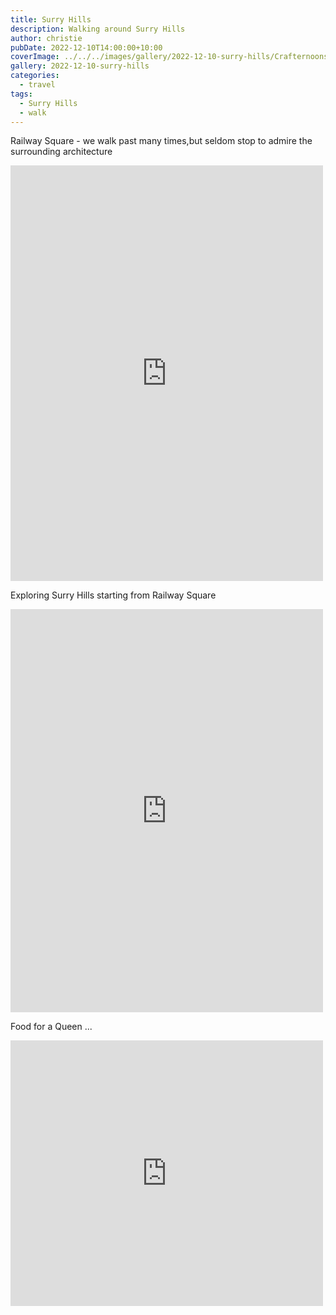 ```yaml
---
title: Surry Hills
description: Walking around Surry Hills
author: christie
pubDate: 2022-12-10T14:00:00+10:00
coverImage: ../../../images/gallery/2022-12-10-surry-hills/Crafternoons (1).jpeg
gallery: 2022-12-10-surry-hills
categories:
  - travel
tags:
  - Surry Hills
  - walk
---
```


Railway Square - we walk past many times,but seldom stop to admire the surrounding architecture

<iframe src="https://www.facebook.com/plugins/post.php?href=https%3A%2F%2Fwww.facebook.com%2Fchris1.tham%2Fposts%2Fpfbid0CCN2qnPUQyTdku2pGsHsbqGeQ56cnJezVFCcwxJiFZt3uQF5vaLguS4ZRWRw43YWl&show_text=true&width=500" width="500" height="665" style="border:none;overflow:hidden" scrolling="no" frameborder="0" allowfullscreen="true" allow="autoplay; clipboard-write; encrypted-media; picture-in-picture; web-share"></iframe>

Exploring Surry Hills starting from Railway Square

<iframe src="https://www.facebook.com/plugins/post.php?href=https%3A%2F%2Fwww.facebook.com%2Fchris1.tham%2Fposts%2Fpfbid02Z8tTYRtwP6RExXgNJyhR4ecxp1Q9U21r1B222HjARx55KsPb2Ddeq2ftBxBuV5tkl&show_text=true&width=500" width="500" height="645" style="border:none;overflow:hidden" scrolling="no" frameborder="0" allowfullscreen="true" allow="autoplay; clipboard-write; encrypted-media; picture-in-picture; web-share"></iframe>

Food for a Queen ...

<iframe src="https://www.facebook.com/plugins/post.php?href=https%3A%2F%2Fwww.facebook.com%2Fchris1.tham%2Fposts%2Fpfbid02U7qrNKXZGvwezaXGMpHNEi8BtATLgKM8GS5XvANHRrFew3FS6uUpFYcsYAytdn5fl&show_text=true&width=500" width="500" height="425" style="border:none;overflow:hidden" scrolling="no" frameborder="0" allowfullscreen="true" allow="autoplay; clipboard-write; encrypted-media; picture-in-picture; web-share"></iframe>
